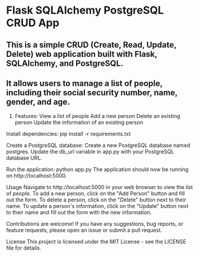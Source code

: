 # Flask SQLAlchemy PostgreSQL CRUD App
## This is a simple CRUD (Create, Read, Update, Delete) web application built with Flask, SQLAlchemy, and PostgreSQL. 
## It allows users to manage a list of people, including their social security number, name, gender, and age.

1. Features:
View a list of people
Add a new person
Delete an existing person
Update the information of an existing person


Install dependencies:
pip install -r requirements.txt

Create a PostgreSQL database:
Create a new PostgreSQL database named postgres.
Update the db_url variable in app.py with your PostgreSQL database URL.

Run the application:
python app.py
The application should now be running on http://localhost:5000.

Usage
Navigate to http://localhost:5000 in your web browser to view the list of people.
To add a new person, click on the "Add Person" button and fill out the form.
To delete a person, click on the "Delete" button next to their name.
To update a person's information, click on the "Update" button next to their name and fill out the form with the new information.


Contributions are welcome! If you have any suggestions, bug reports, or feature requests, please open an issue or submit a pull request.

License
This project is licensed under the MIT License - see the LICENSE file for details.





